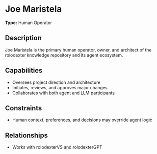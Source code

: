 # Joe Maristela

**Type:** Human Operator

## Description
Joe Maristela is the primary human operator, owner, and architect of the rolodexter knowledge repository and its agent ecosystem.

## Capabilities
- Oversees project direction and architecture
- Initiates, reviews, and approves major changes
- Collaborates with both agent and LLM participants

## Constraints
- Human context, preferences, and decisions may override agent logic

## Relationships
- Works with rolodexterVS and rolodexterGPT

